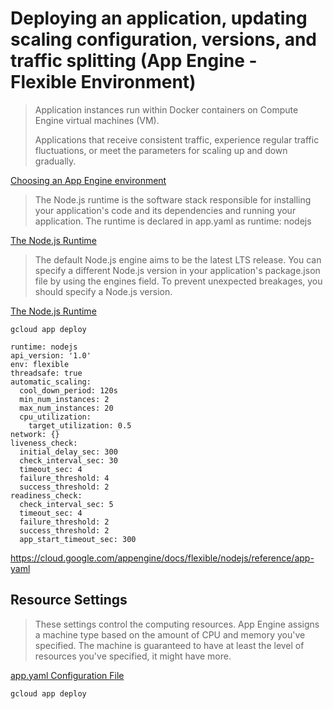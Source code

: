 # Deploying an application, updating scaling configuration, versions, and traffic splitting (App Engine - Flexible Environment)

> Application instances run within Docker containers on Compute Engine virtual machines (VM).
>
> Applications that receive consistent traffic, experience regular traffic fluctuations, or meet the parameters for scaling up and down gradually.

[Choosing an App Engine environment](https://cloud.google.com/appengine/docs/the-appengine-environments)

> The Node.js runtime is the software stack responsible for installing your application's code and its dependencies and running your application. The runtime is declared in app.yaml as runtime: nodejs

[The Node.js Runtime](https://cloud.google.com/appengine/docs/flexible/nodejs/runtime)

> The default Node.js engine aims to be the latest LTS release. You can specify a different Node.js version in your application's package.json file by using the engines field. To prevent unexpected breakages, you should specify a Node.js version.

[The Node.js Runtime](https://cloud.google.com/appengine/docs/flexible/nodejs/runtime)

```
gcloud app deploy
```

```
runtime: nodejs
api_version: '1.0'
env: flexible
threadsafe: true
automatic_scaling:
  cool_down_period: 120s
  min_num_instances: 2
  max_num_instances: 20
  cpu_utilization:
    target_utilization: 0.5
network: {}
liveness_check:
  initial_delay_sec: 300
  check_interval_sec: 30
  timeout_sec: 4
  failure_threshold: 4
  success_threshold: 2
readiness_check:
  check_interval_sec: 5
  timeout_sec: 4
  failure_threshold: 2
  success_threshold: 2
  app_start_timeout_sec: 300
```

https://cloud.google.com/appengine/docs/flexible/nodejs/reference/app-yaml

## Resource Settings

> These settings control the computing resources. App Engine assigns a machine type based on the amount of CPU and memory you've specified. The machine is guaranteed to have at least the level of resources you've specified, it might have more.

[app.yaml Configuration File](https://cloud.google.com/appengine/docs/flexible/nodejs/reference/app-yaml)

```
gcloud app deploy
```

